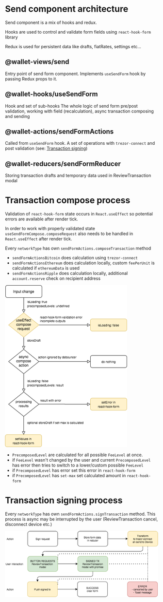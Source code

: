 # Send component architecture

Send component is a mix of hooks and redux.

Hooks are used to control and validate form fields using `react-hook-form` library

Redux is used for persistent data like drafts, fiatRates, settings etc...

## @wallet-views/send
Entry point of send form component.
Implements `useSendForm` hook by passing Redux props to it.

## @wallet-hooks/useSendForm
Hook and set of sub-hooks
The whole logic of send form pre/post validation, working with field (recalculation), async transaction composing and sending

## @wallet-actions/sendFormActions
Called from `useSendForm` hook. A set of operations with `trezor-connect` and post validation (see: [Transaction signing](#L42))

## @wallet-reducers/sendFormReducer
Storing transaction drafts and temporary data used in ReviewTransaction modal


# Transaction compose process
Validation of `react-hook-form` state occurs in `React.useEffect` so potential errors are available after render tick.

In order to work with properly validated state `useSendFormCompose.composeRequest` also needs to be handled in `React.useEffect` after render tick.

Every `networkType` has own `sendFormActions.composeTransaction` method
- `sendFormActionsBitcoin` does calculation using `trezor-connect`
- `sendFormActionsEthereum` does calculation locally, custom `feePerUnit` is calculated if `ethereumData` is used
- `sendFormActionsRipple` does calculation locally, additional `account.reserve` check on recipient address

![img](./compose.png)

- `PrecomposedLevel` are calculated for all possible `FeeLevel` at once.
- if `FeeLevel` wasn't changed by the user and current `PrecomposedLevel` has error then tries to switch to a lower/custom possible `FeeLevel`
- if `PrecomposedLevel` has error set this error in `react-hook-form`
- if `PrecomposedLevel` has `set-max` set calculated amount in `react-hook-form`


# Transaction signing process
Every `networkType` has own `sendFormActions.signTransaction` method. This process is async may be interrupted by the user (ReviewTransaction cancel, disconnect device etc.)

![img](./signtx.png)